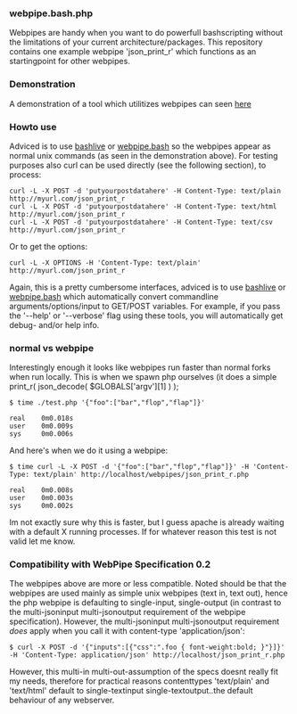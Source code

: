 ### webpipe.bash.php

Webpipes are handy when you want to do powerfull bashscripting without the limitations of your current architecture/packages.
This repository contains one example webpipe 'json_print_r' which functions as an startingpoint for other webpipes.

### Demonstration

A demonstration of a tool which utilitizes webpipes can seen [here](https://bashlive.com)

### Howto use

Adviced is to use [bashlive](http://bashlive.com) or [webpipe.bash](https://github.com/coderofsalvation/webpipe.bash) so the webpipes appear as normal unix commands (as seen 
in the demonstration above).
For testing purposes also curl can be used directly (see the following section), to process:

    curl -L -X POST -d 'putyourpostdatahere' -H Content-Type: text/plain http://myurl.com/json_print_r
    curl -L -X POST -d 'putyourpostdatahere' -H Content-Type: text/html  http://myurl.com/json_print_r
    curl -L -X POST -d 'putyourpostdatahere' -H Content-Type: text/csv   http://myurl.com/json_print_r

Or to get the options:

    curl -L -X OPTIONS -H 'Content-Type: text/plain' http://myurl.com/json_print_r

Again, this is a pretty cumbersome interfaces, adviced is to use [bashlive](http://bashlive.com) or [webpipe.bash](http://github.com/codersalvation/webpipe.bash) which automatically
 convert commandline arguments/options/input to GET/POST variables. For example, if you pass the '--help' or '--verbose' flag using these tools, you will automatically get debug- and/or help info.

### normal vs webpipe

Interestingly enough it looks like webpipes run faster than normal forks when run locally.
This is when we spawn php ourselves (it does a simple print_r( json_decode( $GLOBALS['argv'][1] ) );

    $ time ./test.php '{"foo":["bar","flop","flap"]}'

    real    0m0.018s
    user    0m0.009s
    sys     0m0.006s

And here's when we do it using a webpipe:

    $ time curl -L -X POST -d '{"foo":["bar","flop","flap"]}' -H 'Content-Type: text/plain' http://localhost/webpipes/json_print_r.php

    real    0m0.008s
    user    0m0.003s
    sys     0m0.002s

Im not exactly sure why this is faster, but I guess apache is already waiting with a default X running processes.
If for whatever reason this test is not valid let me know.

### Compatibility with WebPipe Specification 0.2

The webpipes above are more or less compatible.
Noted should be that the webpipes are used mainly as simple unix webpipes (text in, text out), hence the 
php webpipe is defaulting to single-input, single-output (in contrast to the multi-jsoninput multi-jsonoutput requirement
of the webpipe specification).
However, the multi-jsoninput multi-jsonoutput requirement *does* apply when you call it with content-type 'application/json':
    
    $ curl -X POST -d '{"inputs":[{"css":".foo { font-weight:bold; }"}]}' -H 'Content-Type: application/json' http://localhost/json_print_r.php

However, this multi-in multi-out-assumption of the specs doesnt really fit my needs, therefore for practical reasons contenttypes 'text/plain' and 'text/html' default 
to single-textinput single-textoutput..the default behaviour of any webserver.

